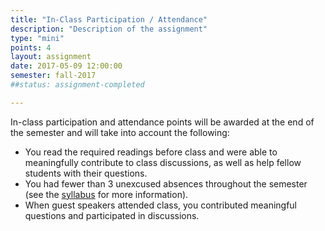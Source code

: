 ```yaml
---
title: "In-Class Participation / Attendance"
description: "Description of the assignment"
type: "mini"
points: 4
layout: assignment
date: 2017-05-09 12:00:00
semester: fall-2017
##status: assignment-completed

---
```


In-class participation and attendance points will be awarded at the end of the semester and will take into account the following:

* You read the required readings before class and were able to meaningfully contribute to class discussions, as well as help fellow students with their questions.
* You had fewer than 3 unexcused absences throughout the semester (see the [syllabus](/class/syllabus) for more information).
* When guest speakers attended class, you contributed meaningful questions and participated in discussions.
